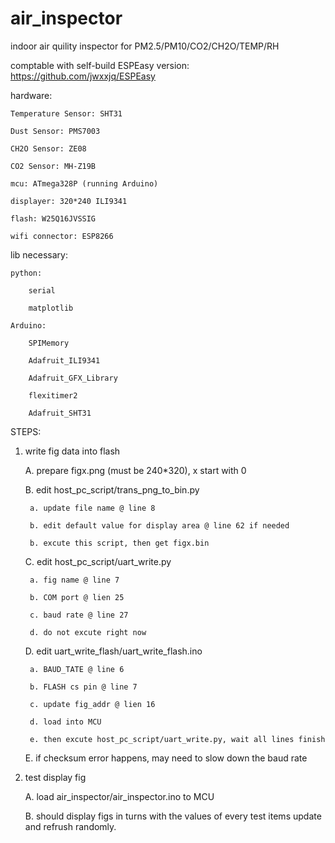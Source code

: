 # air_inspector
indoor air quility inspector for PM2.5/PM10/CO2/CH2O/TEMP/RH

comptable with self-build ESPEasy version: https://github.com/jwxxjq/ESPEasy

hardware:

    Temperature Sensor: SHT31
    
    Dust Sensor: PMS7003
    
    CH2O Sensor: ZE08
    
    CO2 Sensor: MH-Z19B

    mcu: ATmega328P (running Arduino)

    displayer: 320*240 ILI9341

    flash: W25Q16JVSSIG

    wifi connector: ESP8266


lib necessary:

    python:

        serial
  
        matplotlib
  
    Arduino:

        SPIMemory
  
        Adafruit_ILI9341
        
        Adafruit_GFX_Library
        
        flexitimer2
        
        Adafruit_SHT31

STEPS:

1. write fig data into flash

    A. prepare figx.png (must be 240*320), x start with 0
  
    B. edit host_pc_script/trans_png_to_bin.py
  
        a. update file name @ line 8
        
        b. edit default value for display area @ line 62 if needed
    
        b. excute this script, then get figx.bin
    
    C. edit host_pc_script/uart_write.py
  
        a. fig name @ line 7
    
        b. COM port @ lien 25
    
        c. baud rate @ line 27
    
        d. do not excute right now
  
    D. edit uart_write_flash/uart_write_flash.ino
  
        a. BAUD_TATE @ line 6
    
        b. FLASH cs pin @ line 7
    
        c. update fig_addr @ lien 16
    
        d. load into MCU
    
        e. then excute host_pc_script/uart_write.py, wait all lines finish
    
    E. if checksum error happens, may need to slow down the baud rate
  
 
2. test display fig

    A. load air_inspector/air_inspector.ino to MCU
    
    B. should display figs in turns with the values of every test items update and refrush randomly.